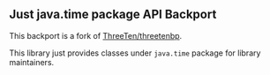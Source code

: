 ## Just java.time package API Backport

This backport is a fork of [ThreeTen/threetenbp](https://github.com/ThreeTen/threetenbp).

This library just provides classes under `java.time` package for library maintainers.

